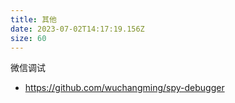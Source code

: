 ```yaml
---
title: 其他
date: 2023-07-02T14:17:19.156Z
size: 60
---
```

微信调试
- https://github.com/wuchangming/spy-debugger

